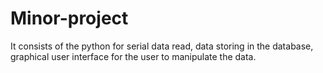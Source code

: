 # Minor-project

It consists of the python for serial data read, data storing in the database, graphical user interface for the user to manipulate the data.
